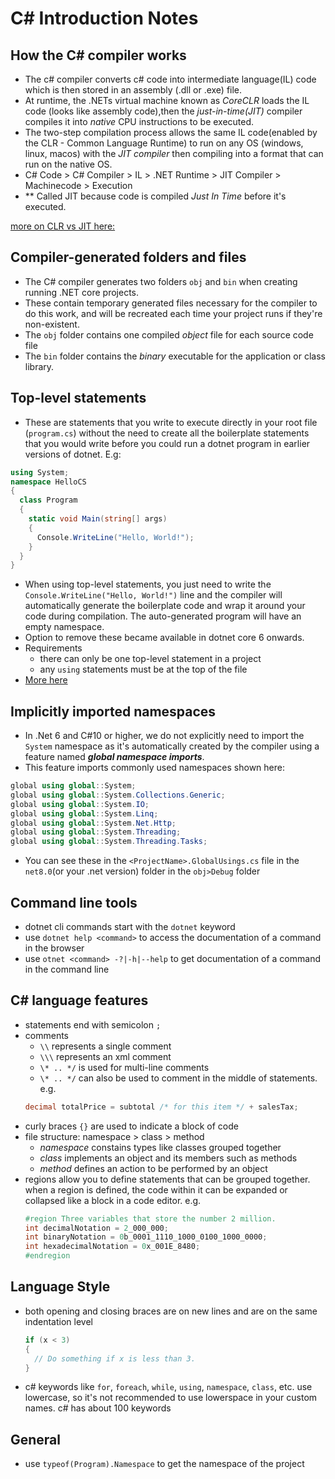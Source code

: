 # C# Introduction Notes

## How the C# compiler works
- The c# compiler converts c# code into intermediate language(IL) code which is then stored in an assembly (.dll or .exe) file.
- At runtime, the .NETs virtual machine known as *CoreCLR* loads the IL code (looks like assembly code),then the *just-in-time(JIT)* compiler compiles it into *native* CPU instructions to be executed.
- The two-step compilation process allows the same IL code(enabled by the CLR - Common Language Runtime) to run on any OS (windows, linux, macos) with the *JIT compiler* then compiling into a format that can run on the native OS.
- C# Code > C# Compiler > IL > .NET Runtime > JIT Compiler > Machinecode > Execution
- ** Called JIT because code is compiled *Just In Time* before it's executed.

[more on CLR vs JIT here:](https://stackoverflow.com/questions/601974/clr-vs-jit)

## Compiler-generated folders and files
- The C# compiler generates two folders `obj` and `bin` when creating running .NET core projects.
- These contain temporary generated files necessary for the compiler to do this work, and will be recreated each time your project runs if they're non-existent.
- The `obj` folder contains one compiled *object* file for each source code file
- The `bin` folder contains the *binary* executable for the application or class library.

## Top-level statements
- These are statements that you write to execute directly in your root file  (`program.cs`) without the need to create all the boilerplate statements that you would write before you could run a dotnet program in earlier versions of dotnet.  E.g:
``` C#
using System;
namespace HelloCS
{
  class Program
  {
    static void Main(string[] args)
    {
      Console.WriteLine("Hello, World!");
    }
  }
}
```
- When using top-level statements, you just need to write the `Console.WriteLine("Hello, World!")` line and the compiler will automatically generate the boilerplate code and wrap it around your code during compilation. The auto-generated program will have an empty namespace.
- Option to remove these became available in dotnet core 6 onwards.
- Requirements
    - there can only be one top-level statement in a project
    - any `using` statements must be at the top of the file
- [More here](https://learn.microsoft.com/en-us/dotnet/csharp/fundamentals/program-structure/top-level-statements)


## Implicitly imported namespaces
- In .Net 6 and C#10 or higher, we do not explicitly need to import the `System` namespace as it's automatically created by the compiler using a feature named ***global namespace imports***.
- This feature imports commonly used namespaces shown here:
```C#
global using global::System;
global using global::System.Collections.Generic;
global using global::System.IO;
global using global::System.Linq;
global using global::System.Net.Http;
global using global::System.Threading;
global using global::System.Threading.Tasks;
```
- You can see these in the `<ProjectName>.GlobalUsings.cs` file in the `net8.0`(or your .net version) folder in the `obj>Debug` folder


## Command line tools
- dotnet cli commands start with the `dotnet` keyword
- use `dotnet help <command>` to access the documentation of a command in the browser
- use `otnet <command> -?|-h|--help` to get documentation of a command in the command line


## C# language features
- statements end with semicolon `;`
- comments
  - `\\` represents a single comment
  - `\\\` represents an xml comment
  - `\* .. */` is used for multi-line comments
  -  `\* .. */` can also be used to comment in the middle of statements. e.g. 
    ```C# 
    decimal totalPrice = subtotal /* for this item */ + salesTax;
    ```
- curly braces `{}` are used to indicate a block of code
- file structure: namespace > class > method
  - *namespace* constains types like classes grouped together
  - *class* implements an object and its members such as methods
  - *method* defines an action to be performed by an object
- regions allow you to define statements that can be grouped together. when a region is defined, the code within it can be expanded or collapsed like a block in a code editor. e.g.
    ```C#
    #region Three variables that store the number 2 million.
    int decimalNotation = 2_000_000;
    int binaryNotation = 0b_0001_1110_1000_0100_1000_0000; 
    int hexadecimalNotation = 0x_001E_8480;
    #endregion
    ```

## Language Style
- both opening and closing braces are on new lines and are on the same indentation level
    ```C#
    if (x < 3)
    {
      // Do something if x is less than 3.
    }
    ```
- c# keywords like `for`, `foreach`, `while`, `using`, `namespace`, `class`, etc. use lowercase, so it's not recommended to use lowerspace in your custom names. c# has about 100 keywords

## General
- use `typeof(Program).Namespace` to get the namespace of the project
